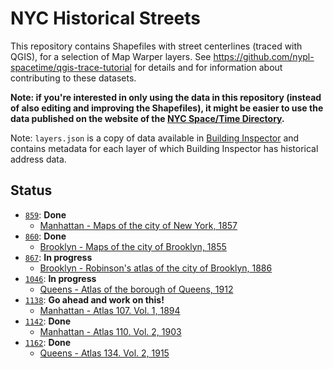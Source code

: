 # NYC Historical Streets

This repository contains Shapefiles with street centerlines (traced with QGIS), for a selection of Map Warper layers. See https://github.com/nypl-spacetime/qgis-trace-tutorial for details and for information about contributing to these datasets.

__Note: if you're interested in only using the data in this repository (instead of also editing and improving the Shapefiles), it might be easier to use the data published on the website of the [NYC Space/Time Directory](http://spacetime.nypl.org/#data-nyc-streets).__

Note: `layers.json` is a copy of data available in [Building Inspector](http://buildinginspector.nypl.org) and contains metadata for each layer of which Building Inspector has historical address data.

## Status

- [`859`](859): __Done__
  - [Manhattan - Maps of the city of New York, 1857](http://maps.nypl.org/warper/layers/859)
- [`860`](860): __Done__
  - [Brooklyn - Maps of the city of Brooklyn, 1855](http://maps.nypl.org/warper/layers/860)
- [`867`](867): __In progress__
  - [Brooklyn - Robinson's atlas of the city of Brooklyn, 1886](http://maps.nypl.org/warper/layers/867)
- [`1046`](1046): __In progress__
  - [Queens - Atlas of the borough of Queens, 1912](http://maps.nypl.org/warper/layers/1046)
- [`1138`](1138): __Go ahead and work on this!__
  - [Manhattan - Atlas 107. Vol. 1, 1894](http://maps.nypl.org/warper/layers/1138)
- [`1142`](1142): __Done__
  - [Manhattan - Atlas 110. Vol. 2, 1903](http://maps.nypl.org/warper/layers/1142)
- [`1162`](1162): __Done__
  - [Queens - Atlas 134. Vol. 2, 1915](http://maps.nypl.org/warper/layers/1162)